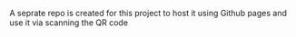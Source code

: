 A seprate repo is created for this project to host it using Github pages and use it via scanning the QR code 
